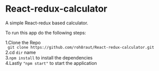 # React-redux-calculator
A simple React-redux based calculator.

To run this app do the following steps:

1.Clone the Repo  
    ` git clone https://github.com/roh8raut/React-redux-calculator.git`  
2.cd `dir` name  
3.`npm install` to install the dependencies  
4.Lastly `"npm start"` to start the application
